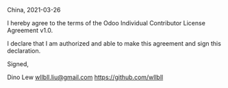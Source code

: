 China, 2021-03-26

I hereby agree to the terms of the Odoo Individual Contributor License
Agreement v1.0.

I declare that I am authorized and able to make this agreement and sign this
declaration.

Signed,

Dino Lew wllbll.liu@gmail.com https://github.com/wllbll